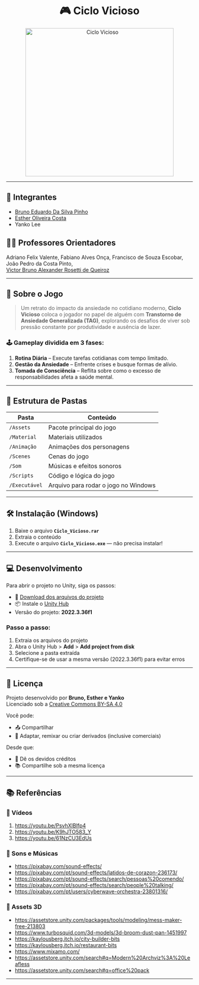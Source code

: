 <h1 align="center">🎮 Ciclo Vicioso</h1>

<p align="center">
  <img src="https://drive.google.com/uc?export=view&id=18pYqd0XV3jZEwX_BzoItbffGwRA0q6Gv" alt="Ciclo Vicioso" width="400"/>
</p>

---

## 👥 Integrantes

- [Bruno Eduardo Da Silva Pinho](https://github.com/Smug303)  
- [Esther Oliveira Costa](https://www.linkedin.com/in/estherolvr/)  
- Yanko Lee

## 👨‍🏫 Professores Orientadores

Adriano Felix Valente, Fabiano Alves Onça, Francisco de Souza Escobar, João Pedro da Costa Pinto,  
[Victor Bruno Alexander Rosetti de Queiroz](https://www.linkedin.com/in/victorbarq/)

---

## 🧠 Sobre o Jogo

> Um retrato do impacto da ansiedade no cotidiano moderno, **Ciclo Vicioso** coloca o jogador no papel de alguém com **Transtorno de Ansiedade Generalizada (TAG)**, explorando os desafios de viver sob pressão constante por produtividade e ausência de lazer.

### 🕹 Gameplay dividida em 3 fases:

1. **Rotina Diária** – Execute tarefas cotidianas com tempo limitado.
2. **Gestão da Ansiedade** – Enfrente crises e busque formas de alívio.
3. **Tomada de Consciência** – Reflita sobre como o excesso de responsabilidades afeta a saúde mental.

---

## 📁 Estrutura de Pastas

| Pasta         | Conteúdo                                      |
|---------------|-----------------------------------------------|
| `/Assets`     | Pacote principal do jogo                      |
| `/Material`   | Materiais utilizados                          |
| `/Animação`   | Animações dos personagens                     |
| `/Scenes`     | Cenas do jogo                                 |
| `/Som`        | Músicas e efeitos sonoros                     |
| `/Scripts`    | Código e lógica do jogo                       |
| `/Executável` | Arquivo para rodar o jogo no Windows          |

---

## 🛠 Instalação (Windows)

1. Baixe o arquivo **`Ciclo_Vicioso.rar`**  
2. Extraia o conteúdo  
3. Execute o arquivo **`Ciclo_Vicioso.exe`** — não precisa instalar!

---

## 💻 Desenvolvimento

Para abrir o projeto no Unity, siga os passos:

- 🔗 [Download dos arquivos do projeto](https://drive.google.com/file/d/1TT3ZED2lyiuikb9jIK0E7vUHvw5qPOj5/view?usp=sharing)  
- 📦 Instale o [Unity Hub](https://unity.com/pt/releases/editor/whats-new/2022.3.6)  
- Versão do projeto: **2022.3.36f1**

### Passo a passo:

1. Extraia os arquivos do projeto  
2. Abra o Unity Hub > **Add** > **Add project from disk**  
3. Selecione a pasta extraída  
4. Certifique-se de usar a mesma versão (2022.3.36f1) para evitar erros

---

## 📄 Licença

Projeto desenvolvido por **Bruno, Esther e Yanko**  
Licenciado sob a [Creative Commons BY-SA 4.0](https://creativecommons.org/licenses/by-sa/4.0/)

Você pode:

- 📤 Compartilhar
- 🔧 Adaptar, remixar ou criar derivados (inclusive comerciais)  

Desde que:

- 📝 Dê os devidos créditos
- 📚 Compartilhe sob a mesma licença

---

## 📚 Referências

### 🎥 Vídeos
1. https://youtu.be/PsvhXlBlfp4  
2. https://youtu.be/K9hJTO583_Y  
3. https://youtu.be/61NzCU3EdUs  

### 🎵 Sons e Músicas
- https://pixabay.com/sound-effects/  
- https://pixabay.com/pt/sound-effects/latidos-de-corazon-236173/  
- https://pixabay.com/pt/sound-effects/search/pessoas%20comendo/  
- https://pixabay.com/pt/sound-effects/search/people%20talking/  
- https://pixabay.com/pt/users/cyberwave-orchestra-23801316/

### 🧰 Assets 3D
- https://assetstore.unity.com/packages/tools/modeling/mess-maker-free-213803  
- https://www.turbosquid.com/3d-models/3d-broom-dust-pan-1451997  
- https://kaylousberg.itch.io/city-builder-bits  
- https://kaylousberg.itch.io/restaurant-bits  
- https://www.mixamo.com/  
- https://assetstore.unity.com/search#q=Modern%20Archviz%3A%20Leafless  
- https://assetstore.unity.com/search#q=office%20pack  

---

